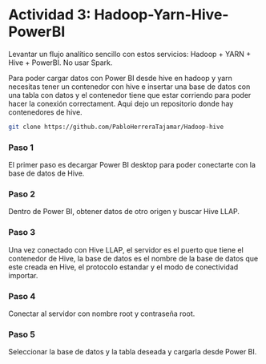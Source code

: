 # Actividad 3: Hadoop-Yarn-Hive-PowerBI

Levantar un flujo analítico sencillo con estos servicios: Hadoop + YARN + Hive + PowerBI. No usar Spark. 

Para poder cargar datos con Power BI desde hive en hadoop y yarn necesitas tener un contenedor con hive e insertar una base de datos con una tabla con datos y el contenedor tiene que estar corriendo para poder hacer la conexión correctament.
Aqui dejo un repositorio donde hay contenedores de hive.
```bash
git clone https://github.com/PabloHerreraTajamar/Hadoop-hive
```


### Paso 1
El primer paso es decargar Power BI desktop para poder conectarte con la base de datos de Hive.

### Paso 2
Dentro de Power BI, obtener datos de otro origen y buscar Hive LLAP.

### Paso 3
Una vez conectado con Hive LLAP, el servidor es el puerto que tiene el contenedor de Hive, la base de datos es el nombre de la base de datos que este creada en Hive, el protocolo estandar y el modo de conectividad importar.

### Paso 4
Conectar al servidor con nombre root y contraseña root.

### Paso 5
Seleccionar la base de datos y la tabla deseada y cargarla desde Power BI.



